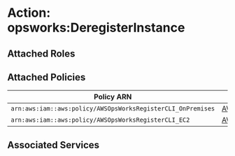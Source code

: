 # Action: opsworks:DeregisterInstance

## Attached Roles

## Attached Policies

| Policy ARN | Policy Name |
|------------|-------------|
| `arn:aws:iam::aws:policy/AWSOpsWorksRegisterCLI_OnPremises` | [AWSOpsWorksRegisterCLI_OnPremises](../policies.md#awsopsworksregistercli_onpremises) |
| `arn:aws:iam::aws:policy/AWSOpsWorksRegisterCLI_EC2` | [AWSOpsWorksRegisterCLI_EC2](../policies.md#awsopsworksregistercli_ec2) |

## Associated Services

